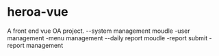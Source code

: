 # heroa-vue
A front end vue OA project.
--system management moudle
  -user management
  -menu management
--daily report moudle 
 -report submit
 -report management
